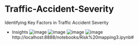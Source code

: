 # Traffic-Accident-Severity
Identifying Key Factors in Traffic Accident Severity
* Insights
![image](https://github.com/user-attachments/assets/986a9932-eddb-4594-9ee6-6fcfd5b327ef)
![image](https://github.com/user-attachments/assets/41066a98-87a5-4dc0-a0a8-29144809db14)
![image](https://github.com/user-attachments/assets/ddbc38ea-88c1-412f-8c34-40affa2f5a5f)
![image](https://github.com/user-attachments/assets/83f027e2-2f18-473c-8379-5eab662578f6)
http://localhost:8888/notebooks/Risk%20mapping3.ipynb#
